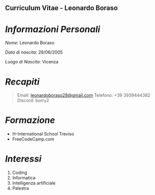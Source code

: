 ## Curriculum Vitae - Leonardo Boraso

# *Informazioni Personali*
*Nome*: Leonardo Boraso

*Data di nascita*: 28/06/2005

*Luogo di Nascita*: Vicenza

# *Recapiti*
> Email: leonardoboraso28@gmail.com
> Telefono: +39 3939444382
> Discord: borry2

# *Formazione*
- H-International School Treviso
- FreeCodeCamp.com

# *Interessi*
1. Coding
2. Informatica
3. Intelligenza artificiale
4. Palestra

